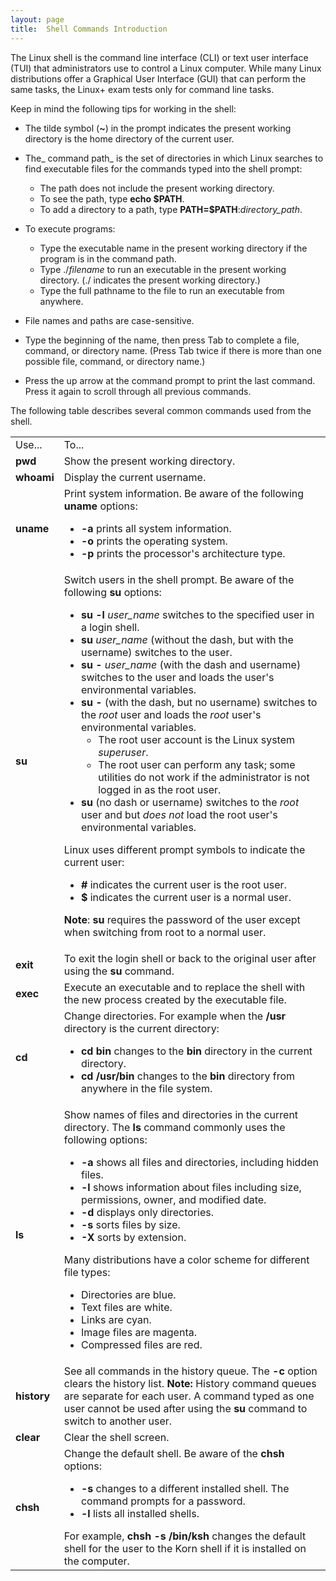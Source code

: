 ```yaml
---
layout: page
title:  Shell Commands Introduction
---
```


The Linux shell is the command line interface (CLI) or text user interface
(TUI) that administrators use to control a Linux computer. While many Linux
distributions offer a Graphical User Interface (GUI) that can perform the same
tasks, the Linux+ exam tests only for command line tasks.

Keep in mind the following tips for working in the shell:

  * The tilde symbol (**~**) in the prompt indicates the present working directory is the home directory of the current user.
  * The_ command path_ is the set of directories in which Linux searches to find executable files for the commands typed into the shell prompt: 

    * The path does not include the present working directory.
    * To see the path, type **echo $PATH**.
    * To add a directory to a path, type **PATH=$PATH**:_directory_path_.
  * To execute programs: 

    * Type the executable name in the present working directory if the program is in the command path. 
    * Type ./_filename_ to run an executable in the present working directory. (./ indicates the present working directory.)
    * Type the full pathname to the file to run an executable from anywhere. 
  * File names and paths are case-sensitive.
  * Type the beginning of the name, then press Tab to complete a file, command, or directory name. (Press Tab twice if there is more than one possible file, command, or directory name.) 
  * Press the up arrow at the command prompt to print the last command. Press it again to scroll through all previous commands.

The following table describes several common commands used from the shell.

<table>

<tr> <td>Use...</td> <td>To...</td>

</tr>

<tr> <td><b>pwd</b></td> <td>Show the present working directory.</td>

</tr>

<tr> <td><b>whoami</b></td> <td>Display the current username.</td>

</tr>

<tr> <td><b>uname</b></td> <td>Print system information. Be aware of the
following <b>uname </b> options:

<ul>

<li><b>-a </b>prints all system information.

</li>

<li><b>-o</b> prints the operating system.

</li>

<li><b>-p</b> prints the processor's architecture type.

</li>

</ul> </td>

</tr>

<tr> <td><b>su</b></td> <td>Switch users in the shell prompt. Be aware of the
following <b>su </b> options:

<ul>

<li><b>su -l </b><i>user_name </i>switches to the specified user in a login
shell.

</li>

<li><b>su </b><i>user_name </i>(without the dash, but with the username)
switches to the user.

</li>

<li><b>su -</b> <i>user_name </i>(with the dash and username) switches to the
user and loads the user's environmental variables.

</li>

<li><b>su - </b>(with the dash, but no username) switches to the <i>root</i>
user and loads the <i>root</i> user's environmental variables.

<ul>

<li>The root user account is the Linux system <i>superuser</i>.

</li>

<li>The root user can perform any task; some utilities do not work if the
administrator is not logged in as the root user.

</li>

</ul>

</li>

<li><b>su </b>(no dash or username) switches to the <i>root</i> user and but
<i>does not</i> load the root user's environmental variables.

</li>

</ul>

Linux uses different prompt symbols to indicate the current user:

<ul>

<li><b>#</b> indicates the current user is the root user.

</li>

<li><b>$</b> indicates the current user is a normal user.

</li>

</ul>

<b>Note</b>: <b>su</b> requires the password of the user except when switching
from root to a normal user.

</td>

</tr>

<tr> <td><b>exit</b></td> <td>To exit the login shell or back to the original
user after using the <b>su </b>command.</td>

</tr>

<tr> <td><b>exec</b></td> <td>Execute an executable and to replace the shell
with the new process created by the executable file.</td>

</tr>

<tr> <td><b>cd</b></td> <td>Change directories. For example when the
<b>/usr</b> directory is the current directory:

<ul>

<li><b>cd bin</b> changes to the <b>bin</b> directory in the current
directory.

</li>

<li><b>cd /usr/bin</b> changes to the <b>bin</b> directory from anywhere in
the file system.

</li>

</ul> </td>

</tr>

<tr> <td><b>ls</b></td> <td>Show names of files and directories in the current
directory. The <b>ls</b> command commonly uses the following options:

<ul>

<li><b>-a</b> shows all files and directories, including hidden files.

</li>

<li><b>-l</b> shows information about files including size, permissions,
owner, and modified date.

</li>

<li><b>-d</b> displays only directories.

</li>

<li><b>-s</b> sorts files by size.

</li>

<li><b>-X</b> sorts by extension.

</li>

</ul>

Many distributions have a color scheme for different file types:

<ul>

<li>Directories are blue.

</li>

<li>Text files are white.

</li>

<li>Links are cyan.

</li>

<li>Image files are magenta.

</li>

<li>Compressed files are red.

</li>

</ul> </td>

</tr>

<tr> <td><b>history</b></td> <td>See all commands in the history queue. The<b>
-c</b> option clears the history list.  
<b>Note:</b> History command queues are separate for each user. A command
typed as one user cannot be used after using the <b>su</b> command to switch
to another user.</td>

</tr>

<tr> <td><b>clear</b></td> <td>Clear the shell screen. </td>

</tr>

<tr> <td><b>chsh</b></td> <td>Change the default shell. Be aware of the
<b>chsh</b> options:

<ul>

<li><b>-s</b> changes to a different installed shell. The command prompts for
a password.

</li>

<li><b>-l </b>lists all installed shells.

</li>

</ul> For example, <b>chsh -s /bin/ksh</b> changes the default shell for the
user to the Korn shell if it is installed on the computer.</td>

</tr> </table>

